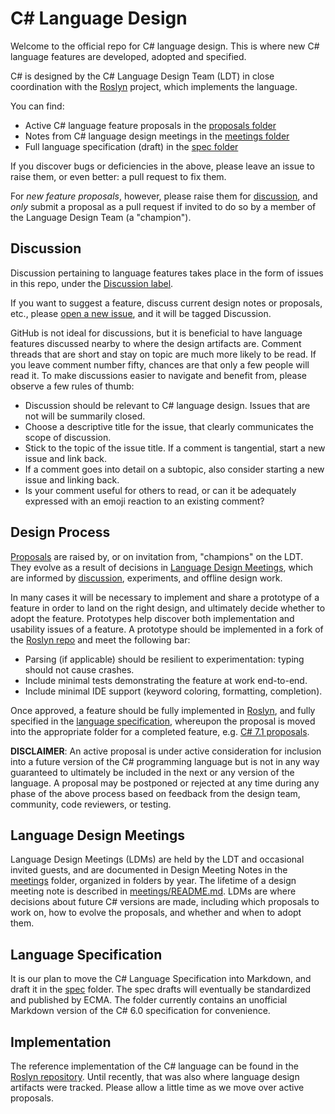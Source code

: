 # C# Language Design

Welcome to the official repo for C# language design. This is where new C# language features are developed, adopted and specified.

C# is designed by the C# Language Design Team (LDT) in close coordination with the [Roslyn](https://github.com/dotnet/roslyn) project, which implements the language.

You can find:

- Active C# language feature proposals in the [proposals folder](proposals)
- Notes from C# language design meetings in the [meetings folder](meetings)
- Full language specification (draft) in the [spec folder](spec)

If you discover bugs or deficiencies in the above, please leave an issue to raise them, or even better: a pull request to fix them.

For *new feature proposals*, however, please raise them for [discussion](https://github.com/dotnet/csharplang/labels/Discussion), and *only* submit a proposal as a pull request if invited to do so by a member of the Language Design Team (a "champion").

## Discussion

Discussion pertaining to language features takes place in the form of issues in this repo, under the [Discussion label](https://github.com/dotnet/csharplang/labels/Discussion).

If you want to suggest a feature, discuss current design notes or proposals, etc., please [open a new issue](https://github.com/dotnet/csharplang/issues/new), and it will be tagged Discussion.

GitHub is not ideal for discussions, but it is beneficial to have language features discussed nearby to where the design artifacts are. Comment threads that are short and stay on topic are much more likely to be read. If you leave comment number fifty, chances are that only a few people will read it. To make discussions easier to navigate and benefit from, please observe a few rules of thumb:

- Discussion should be relevant to C# language design. Issues that are not will be summarily closed.
- Choose a descriptive title for the issue, that clearly communicates the scope of discussion.
- Stick to the topic of the issue title. If a comment is tangential, start a new issue and link back.
- If a comment goes into detail on a subtopic, also consider starting a new issue and linking back.
- Is your comment useful for others to read, or can it be adequately expressed with an emoji reaction to an existing comment?

## Design Process

[Proposals](proposals) are raised by, or on invitation from, "champions" on the LDT. They evolve as a result of decisions in [Language Design Meetings](meetings), which are informed by [discussion](https://github.com/dotnet/csharplang/labels/Discussion), experiments, and offline design work.

In many cases it will be necessary to implement and share a prototype of a feature in order to land on the right design, and ultimately decide whether to adopt the feature. Prototypes help discover both implementation and usability issues of a feature. A prototype should be implemented in a fork of the [Roslyn repo](https://github.com/dotnet/roslyn) and meet the following bar:

- Parsing (if applicable) should be resilient to experimentation: typing should not cause crashes.
- Include minimal tests demonstrating the feature at work end-to-end.
- Include minimal IDE support (keyword coloring, formatting, completion).

Once approved, a feature should be fully implemented in [Roslyn](https://github.com/dotnet/roslyn), and fully specified in the [language specification](spec), whereupon the proposal is moved into the appropriate folder for a completed feature, e.g. [C# 7.1 proposals](proposals/csharp-7.1).

**DISCLAIMER**: An active proposal is under active consideration for inclusion into a future version of the C# programming language but is not in any way guaranteed to ultimately be included in the next or any version of the language. A proposal may be postponed or rejected at any time during any phase of the above process based on feedback from the design team, community, code reviewers, or testing.

## Language Design Meetings

Language Design Meetings (LDMs) are held by the LDT and occasional invited guests, and are documented in Design Meeting Notes in the [meetings](meetings) folder, organized in folders by year. The lifetime of a design meeting note is described in [meetings/README.md](meetings/README.md). LDMs are where decisions about future C# versions are made, including which proposals to work on, how to evolve the proposals, and whether and when to adopt them.

## Language Specification

It is our plan to move the C# Language Specification into Markdown, and draft it in the [spec](spec) folder. The spec drafts will eventually be standardized and published by ECMA. The folder currently contains an unofficial Markdown version of the C# 6.0 specification for convenience.

## Implementation

The reference implementation of the C# language can be found in the [Roslyn repository](https://github.com/dotnet/roslyn). Until recently, that was also where language design artifacts were tracked. Please allow a little time as we move over active proposals.
